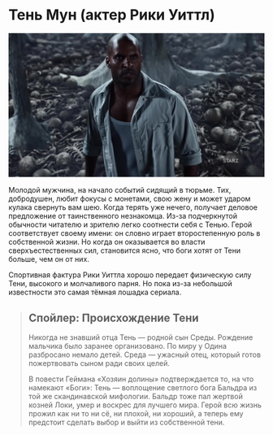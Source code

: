 # Тень Мун (актер Рики Уиттл)

![](./images/shadow.jpg)<br />

Молодой мужчина, на начало событий сидящий в тюрьме. Тих, добродушен, любит 
фокусы с монетами, свою жену и может ударом кулака свернуть вам шею. Когда 
терять уже нечего, получает деловое предложение от таинственного незнакомца. 
Из-за подчеркнутой обычности читателю и зрителю легко соотнести себя с Тенью. 
Герой соответствует своему имени: он словно играет второстепенную роль в 
собственной жизни. Но когда он оказывается во власти сверхъестественных сил, 
становится ясно, что боги хотят от Тени больше, чем он от них.

Спортивная фактура Рики Уиттла хорошо передает физическую силу Тени, высокого 
и молчаливого парня. Но пока из-за небольшой известности это самая тёмная 
лошадка сериала.

> ## Спойлер: Происхождение Тени
> Никогда не знавший отца Тень — родной сын Среды. Рождение мальчика было 
> заранее организовано. По миру у Одина разбросано немало детей. Среда — 
> ужасный отец, который готов пожертвовать сыном ради своих целей.
> 
> В повести Геймана «Хозяин долины» подтверждается то, на что намекают «Боги»: 
> Тень — воплощение светлого бога Бальдра из той же скандинавской мифологии. 
> Бальдр тоже пал жертвой козней Локи, умер и воскрес для лучшего мира. Герой 
> всю жизнь прожил как ни то ни сё, ни плохой, ни хороший, а теперь ему 
> предстоит сделать выбор и выйти из собственной тени.
